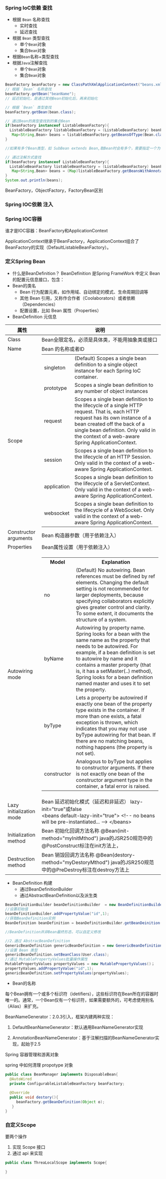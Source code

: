 ### Spring IoC依赖 查找

+ 根据 `Bean` 名称查找
  + 实时查找
  + 延迟查找
+ 根据 `Bean` 类型查找
  + 单个`Bean`对象
  + 集合`Bean`对象
+ 根据`Bean`名称+类型查找
+ 根据`Java`注解查找
  + 单个`Bean`对象
  + 集合`Bean`对象

``` java
BeanFactory beanFactory = new ClassPathXmlApplicationContext("beans.xml");
// 根据 `Bean` 名称查找
beanFactory.getBean("beanName");
// 延迟初始化，是通过其他Bean初始化后，再来初始化

// 根据 `Bean` 类型查找
beanFactory.getBean(bean.class);

// 通过Bean的类型查找到的集合Bean
if(beanFactory instanceof ListableBeanFactory){
  ListableBeanFactory listableBeanFactory = (ListableBeanFactory) beanFactory;
   Map<String,Bean> beans = listableBeanFactory.getBeansOfType(Bean.class);
}

//如果有多个Bean类型，如 SubBean extends Bean,取Bean时会有多个，需要指定一个为 Primary

// 通过注解方式查找
if(beanFactory instanceof ListableBeanFactory){
  ListableBeanFactory listableBeanFactory = (ListableBeanFactory) beanFactory;
   Map<String,Bean> beans = (Map)listableBeanFactory.getBeansWithAnnotation(Annotation.class);
}
System.out.println(beans);
```



BeanFactory，ObjectFactory，FactoryBean区别





### Spring IOC依赖 注入



### Spring IOC容器

谁才是IOC容器：BeanFactory和ApplicationContext

ApplicationContext继承于BeanFactory，ApplicationContext组合了BeanFactory的实现（DefaultListableBeanFactory）。



### 定义Spring Bean 

+ 什么是BeanDefinition？
BeanDefinition 是Spring FrameWork 中定义 Bean 的配置元信息接口，包含：
+ Bean的类名
  + Bean 行为配置元素，如作用域、自动绑定的模式、生命周期回调等
  + 其他 Bean 引用，又称作合作者（Coolaborators）或者依赖（Dependencies）
  + 配置设置，比如 Bean 属性（Properties）
+ BeanDefinition 元信息

<table>
  <thead>
    <tr>
      <th>
        属性
      </th>
      <th>
        说明
      </th>
    </tr>
  </thead>
  <tbody>
    <tr>
      <td>
        Class
      </td>
      <td>
        Bean全限定名，必须是具体类，不能用抽象类或接口
      </td>
    </tr>
    <tr>
      <td>
        Name
      </td>
      <td>
        Bean 的名称或者ID
      </td>
    </tr>
    <tr>
      <td>
        Scope
      </td>
      <td>
        <table style="width=100%;height=100%;bgcolor=#FF0000;margin:0 0 0 0">
          <tr>
            <td>singleton</td>
            <td>(Default) Scopes a single bean definition to a single object instance for each Spring IoC container.
</td>
          </tr>
          <tr>
            <td>
            	prototype
            </td>
            <td>
              Scopes a single bean definition to any number of object instances
						</td>
          </tr>
          <tr>
            <td>
            	request
            </td>
            <td>
            	Scopes a single bean definition to the lifecycle of a single HTTP request. That is, each HTTP request has its own instance of a bean created off the back of a single bean definition. Only valid in the context of a web-aware Spring ApplicationContext.
            </td>
          </tr>
          <tr>
            <td>
            	session
            </td>
            <td>
            	Scopes a single bean definition to the lifecycle of an HTTP Session. Only valid in the context of a web-aware Spring ApplicationContext.
            </td>
          </tr>
          <tr>
            <td>
            	application
            </td>
            <td>
            	Scopes a single bean definition to the lifecycle of a ServletContext. Only valid in the context of a web-aware Spring ApplicationContext.
            </td>
          </tr>
          <tr>
            <td>
            	websocket
            </td>
            <td>
            	Scopes a single bean definition to the lifecycle of a WebSocket. Only valid in the context of a web-aware Spring ApplicationContext.
            </td>
          </tr>
        </table>
      </td>
    </tr>
    <tr>
      <td>
        Constructor arguments
      </td>
      <td>
        Bean 构造器参数（用于依赖注入）
      </td>
    </tr>
    <tr>
      <td>
        Properties
      </td>
      <td>
        Bean属性设置（用于依赖注入）
      </td>
    </tr>
    <tr>
      <td>
        Autowiring mode
      </td>
      <td>
        <table style="width=100% height=100% bgcolor=#FF0000">
          <tr>
          	<th>
              Model
            </th>
            <th>
              Explanation
            </th>
          </tr>
          <tr>
            <td>
              no
            </td>
            <td>
              (Default) No autowiring. Bean references must be defined by ref elements. Changing the default setting is not recommended for larger deployments, because specifying collaborators explicitly gives greater control and clarity. To some extent, it documents the structure of a system.
            </td>
          </tr>
          <tr>
          	<td>
              byName
            </td>
            <td>
              Autowiring by property name. Spring looks for a bean with the same name as the property that needs to be autowired. For example, if a bean definition is set to autowire by name and it contains a master property (that is, it has a setMaster(..) method), Spring looks for a bean definition named master and uses it to set the property.
            </td>
          </tr>
          <tr>
          	<td>
              byType
            </td>
            <td>
              Lets a property be autowired if exactly one bean of the property type exists in the container. If more than one exists, a fatal exception is thrown, which indicates that you may not use byType autowiring for that bean. If there are no matching beans, nothing happens (the property is not set).
            </td>
          </tr>
          <tr>
          	<td>
              constructor
            </td>
            <td>
              Analogous to byType but applies to constructor arguments. If there is not exactly one bean of the constructor argument type in the container, a fatal error is raised.
            </td>
          </tr>
        </table>
      </td>
    </tr>
    <tr>
      <td>
        Lazy initialization mode 
      </td>
      <td>
        Bean 延迟初始化模式（延迟和非延迟）
        lazy-init="true"或false
        <br/>
        &lt;beans default-lazy-init="true"&gt;
    &lt;!-- no beans will be pre-instantiated... --&gt;
			&lt;/beans&gt;
      </td>
    </tr>
    <tr>
      <td>
        Initialization method
      </td>
      <td>
        Bean 初始化回调方法名称
        @Bean(init-method="myInitMthod")
        java的JSR250规范中的@PostConstruct标注在init方法上，
      </td>
    </tr>
    <tr>
      <td>
        Destruction method
      </td>
      <td>
        Bean 销毁回调方法名称
        @Bean(destory-method="myDestoryMthod")
        java的JSR250规范中的@PreDestroy标注在destroy方法上
      </td>
    </tr>
  </tbody>
</table>



+ BeanDefinition 构建
  + 通过BeanDefinitionBuilder
  + 通过AbstractBeanDefinition以及派生类

``` java
BeanDefinitionBuilder beanDefinitionBuilder  = new BeanDefinitionBuilder(User.class);
//设置初始值
beanDefinitionBuilder.addPropertyValue("id",1);
//获取BeanDefinition实例
BeanDefinition beanDefinition = beanDefinitionBuilder.getBeanDeinition();

//BeanDefinition并非Bean最终形态，可以自定义修改

//2.通过 AbstracBeanDefinition
GenericBeanDefinition genericBeanDefinition = new GenericBeanDefinition();
//设置 Bean 类型
genericBeanDefinition.setBeanClass(User.class);
//通过 MutablePropertyValues批量操作属性
MutablePropertyValues propertyValues = new MutablePropertyValues()；
propertyValues.addPropertyValue("id",1);
genericBeanDefinition.setPropertyValues(propertyValues);

```

+ Bean的名称

每个Bean拥有一个或多个标识符（idetifiers），这些标识符在Bean所在的容器时唯一的。通常，一个Bean仅有一个标识符，如果需要额外的，可考虑使用别名（Alias）来扩充。

BeanNameGenerator：2.0.3引入，框架内建两种实现：

1. DefaultBeanNameGenerator：默认通用BeanNameGenerator实现

2. AnnotationBeanNameGenerator：基于注解扫描的BeanNameGenerator实现，起始于2.5

Spring 容器管理和游离对象





spring 中如何清理 propotype 对象

``` java
public class BeanManager implements DisposableBean{
  @AutoWired
  private ConfigurableListableBeanFactory beanFactory;
  
  @Override 
  public void destory(){
     beanFactory.getBeanDefinition(Object o);
   }
}
```



### 自定义Scope

要两个操作

1. 实现 Scope 接口
2. 通过 api 来实现

``` java
public class ThreaLocalScope implements Scope{
  
}
```

